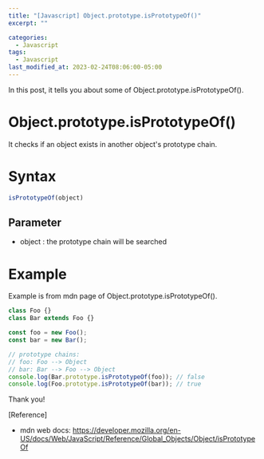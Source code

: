 ```yaml
---
title: "[Javascript] Object.prototype.isPrototypeOf()"
excerpt: ""

categories:
  - Javascript
tags:
  - Javascript
last_modified_at: 2023-02-24T08:06:00-05:00
---
```


In this post, it tells you about some of Object.prototype.isPrototypeOf&#40;&#41;.

# Object.prototype.isPrototypeOf&#40;&#41;

It checks if an object exists in another object's prototype chain.


# Syntax

```javascript
isPrototypeOf(object)
```

## Parameter
- object : the prototype chain will be searched


# Example
Example is from mdn page of Object.prototype.isPrototypeOf&#40;&#41;.

```javascript
class Foo {}
class Bar extends Foo {}

const foo = new Foo();
const bar = new Bar();

// prototype chains:
// foo: Foo --> Object
// bar: Bar --> Foo --> Object
console.log(Bar.prototype.isPrototypeOf(foo)); // false
console.log(Foo.prototype.isPrototypeOf(bar)); // true
```

Thank you!

[Reference]

- mdn web docs: <https://developer.mozilla.org/en-US/docs/Web/JavaScript/Reference/Global_Objects/Object/isPrototypeOf>
